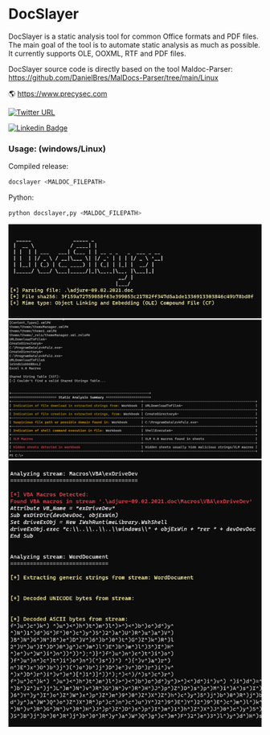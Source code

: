 <h1>DocSlayer</h1>
DocSlayer is a static analysis tool for common Office formats and PDF files.
The main goal of the tool is to automate static analysis as much as possible.
It currently supports OLE, OOXML, RTF and PDF files.

DocSlayer source code is directly based on the tool Maldoc-Parser: 
https://github.com/DanielBres/MalDocs-Parser/tree/main/Linux 

🌎 https://www.precysec.com


[![Twitter URL](https://img.shields.io/twitter/url/https/twitter.com/bukotsunikki.svg?style=social&label=Follow%20Us)](https://twitter.com/precysec)

[![Linkedin Badge](https://img.shields.io/badge/-Follow%20Us-blue?style=flat&logo=Linkedin&logoColor=white)](https://www.linkedin.com/company/precysec)


### Usage: (windows/Linux)

Compiled release:
```bash
docslayer <MALDOC_FILEPATH>
```

Python:
```bash
python docslayer,py <MALDOC_FILEPATH>
```

<img src="./images/docslayer1.png" alt="" width="600 ">

<img src="./images/docslayer2.png" alt="" width="1000 ">

<img src="./images/docslayer3.png" alt="" width="600 ">
